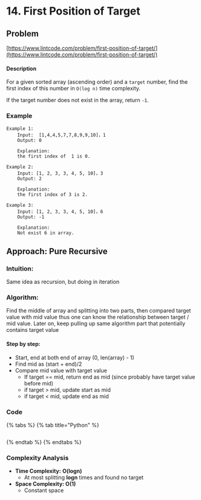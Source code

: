 # 14. First Position of Target

## Problem

[https://www.lintcode.com/problem/first-position-of-target/](https://www.lintcode.com/problem/first-position-of-target/)

#### Description

For a given sorted array \(ascending order\) and a `target` number, find the first index of this number in `O(log n)` time complexity.

If the target number does not exist in the array, return `-1`.

### Example

```text
Example 1:
	Input:  [1,4,4,5,7,7,8,9,9,10]，1
	Output: 0
	
	Explanation: 
	the first index of  1 is 0.

Example 2:
	Input: [1, 2, 3, 3, 4, 5, 10]，3
	Output: 2
	
	Explanation: 
	the first index of 3 is 2.

Example 3:
	Input: [1, 2, 3, 3, 4, 5, 10]，6
	Output: -1
	
	Explanation: 
	Not exist 6 in array.
```

## Approach: Pure Recursive

### Intuition:

Same idea as recursion, but doing in iteration

### Algorithm: 

Find the middle of array and splitting into two parts, then compared target value with mid value thus one can know the relationship between target / mid value. Later on, keep pulling up same algorithm part that potentially contains target value

#### Step by step: 

* Start, end at both end of array \(0, len\(array\) - 1\)
* Find mid as \(start + end\)/2
* Compare mid value with target value
  * If target == mid, return end as mid \(since probably have target value before mid\)
  * if target &gt; mid, update start as mid
  * if target &lt; mid, update end as mid

### Code

{% tabs %}
{% tab title="Python" %}
```python

```
{% endtab %}
{% endtabs %}

### Complexity Analysis

* **Time Complexity:** **O\(logn\)**
  * At most splitting **logn** times and found no target
* **Space Complexity: O\(1\)**
  * Constant space

